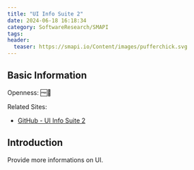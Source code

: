 ```yaml
---
title: "UI Info Suite 2"
date: 2024-06-18 16:18:34
category: SoftwareResearch/SMAPI
tags:
header:
  teaser: https://smapi.io/Content/images/pufferchick.svg
---
```


## Basic Information

Openness: 🆓📖

Related Sites:

* [GitHub - UI Info Suite 2](https://github.com/Annosz/UIInfoSuite2)

## Introduction

Provide more informations on UI.
